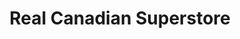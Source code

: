 ---
title: "Real Canadian Superstore"
url: /calgary/real-canadian-superstore-country-hills-boulevard-nw/
shop: Supermarkt
---